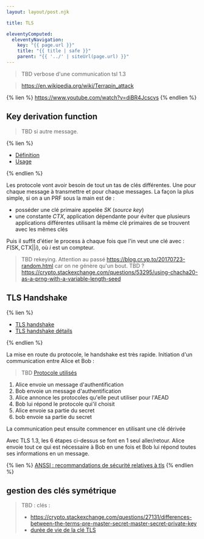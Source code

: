 ```yaml
---
layout: layout/post.njk

title: TLS

eleventyComputed:
  eleventyNavigation:
    key: "{{ page.url }}"
    title: "{{ title | safe }}"
    parent: "{{ '../' | siteUrl(page.url) }}"
---
```


> TBD verbose d'une communication tsl 1.3

> <https://en.wikipedia.org/wiki/Terrapin_attack>

{% lien %}
<https://www.youtube.com/watch?v=diBR4Jcscvs>
{% endlien %}

## Key derivation function

> TBD si autre message.

{% lien %}

- [Définition](https://en.wikipedia.org/wiki/Key_derivation_function)
- [Usage](https://blog.trailofbits.com/2025/01/28/best-practices-for-key-derivation/)

{% endlien %}

Les protocole vont avoir besoin de tout un tas de clés différentes. Une pour chaque message à transmettre et pour chaque messages. La façon la plus simple, si on a un PRF sous la main est de :

- posséder une clé primaire appelée $SK$ (_source key_)
- une constante $CTX$, application dépendante pour éviter que plusieurs applications différentes utilisant la même clé primaires de se trouvent avec les mêmes clés

Puis il suffit d'étier le process à chaque fois que l'in veut une clé avec : $F(\text{SK}, \text{CTX} || i)$, où $i$ est un compteur.

> TBD rekeying. Attention au passé <https://blog.cr.yp.to/20170723-random.html> car on ne génère qu'un bout.
> TBD ? <https://crypto.stackexchange.com/questions/53295/using-chacha20-as-a-prng-with-a-variable-length-seed>

## TLS Handshake

{% lien %}

- [TLS handshake](https://www.youtube.com/watch?v=86cQJ0MMses)
- [TLS handshake détails](https://cabulous.medium.com/tls-1-2-andtls-1-3-handshake-walkthrough-4cfd0a798164)

{% endlien %}

La mise en route du protocole, le handshake est très rapide. Initiation d'un communication entre Alice et Bob :

> TBD [Protocole utilisés](https://ciphersuite.info/cs/)

1. Alice envoie un message d'authentification
2. Bob envoie un message d'authentification
3. Alice annonce les protocoles qu'elle peut utiliser pour l'AEAD
4. Bob lui répond le protocole qui'il choisit
5. Alice envoie sa partie du secret
6. bob envoie sa partie du secret

La communication peut ensuite commencer en utilisant une clé dérivée

Avec TLS 1.3, les 6 étapes ci-dessus se font en 1 seul aller/retour. Alice envoie tout ce qui est nécessaire à Bob en une fois et Bob lui répond toutes ses informations en un message.

{% lien %}
[ANSSI : recommandations de sécurité relatives à tls](https://www.ssi.gouv.fr/uploads/2020/03/anssi-guide-recommandations_de_securite_relatives_a_tls-v1.2.pdf)
{% endlien %}

## gestion des clés symétrique

> TBD : clés :
>
> - <https://crypto.stackexchange.com/questions/27131/differences-between-the-terms-pre-master-secret-master-secret-private-key>
> - [durée de vie de la clé TLS](https://security.stackexchange.com/questions/55454/how-long-does-an-https-symmetric-key-last)
